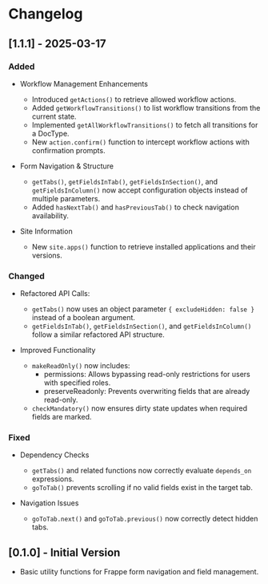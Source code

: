 # Changelog

## [1.1.1] - 2025-03-17

### Added

- Workflow Management Enhancements
    - Introduced `getActions()` to retrieve allowed workflow actions.
    - Added `getWorkflowTransitions()` to list workflow transitions from the current state.
    - Implemented `getAllWorkflowTransitions()` to fetch all transitions for a DocType.
    - New `action.confirm()` function to intercept workflow actions with confirmation prompts.

- Form Navigation & Structure
    - `getTabs()`, `getFieldsInTab()`, `getFieldsInSection()`, and `getFieldsInColumn()` now accept configuration objects instead of multiple parameters.
    - Added `hasNextTab()` and `hasPreviousTab()` to check navigation availability.

- Site Information
    - New `site.apps()` function to retrieve installed applications and their versions.

### Changed

- Refactored API Calls:
    - `getTabs()` now uses an object parameter `{ excludeHidden: false }` instead of a boolean argument.
    - `getFieldsInTab()`, `getFieldsInSection()`, and `getFieldsInColumn()` follow a similar refactored API structure.

- Improved Functionality
    - `makeReadOnly()` now includes:
        - permissions: Allows bypassing read-only restrictions for users with specified roles.
        - preserveReadonly: Prevents overwriting fields that are already read-only.
    - `checkMandatory()` now ensures dirty state updates when required fields are marked.

### Fixed
- Dependency Checks
    - `getTabs()` and related functions now correctly evaluate `depends_on` expressions.
    - `goToTab()` prevents scrolling if no valid fields exist in the target tab.

- Navigation Issues
    - `goToTab.next()` and `goToTab.previous()` now correctly detect hidden tabs.


## [0.1.0] - Initial Version
- Basic utility functions for Frappe form navigation and field management.